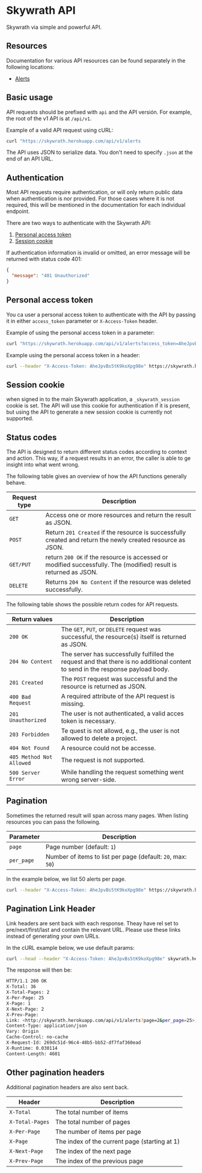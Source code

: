 # Skywrath API
Skywrath via simple and powerful API.

## Resources
Documentation for various API resources can be found separately in the following locations:

* [Alerts](/docs/resources/alerts.md)

## Basic usage
API requests should be prefixed with `api` and the API versión. For example, the root of the v1 API is at `/api/v1`.

Example of a valid API request using cURL:
```sh
curl "https://skywrath.herokuapp.com/api/v1/alerts
```
The API uses JSON to serialize data. You don't need to specify `.json` at the end of an API URL.

## Authentication
Most API requests require authentication, or will only return public data when authentication is nor provided. For those cases where it is not required, this will be mentioned in the documentation for each individual endpoint.

There are two ways to authenticate with the Skywrath API:

1. [Personal access token](#personal-access-token)
2. [Session cookie](#session-cookie)

If authentication information is invalid or omitted, an error message will be returned with status code 401:
```json
{
  "message": "401 Unauthorized"
}
```

## Personal access token
You ca user a personal access token to authenticate with the API by passing it in either `access_token` parameter or `X-Access-Token` header.

Example of using the personal access token in a parameter:
```sh
curl "https://skywrath.herokuapp.com/api/v1/alerts?access_token=AheJpvBs5tK9koXpg98e
```
Example using the personal access token in a header:
```sh
curl --header "X-Access-Token: AheJpvBs5tK9koXpg98e" https://skywrath.herokuapp.com/api/v1/alerts
```

## Session cookie
when signed in to the main Skywrath application, a `_skywrath_session` cookie is set. The API will use this cookie for authentication if it is present, but using the API to generate a new session cookie is currently not supported.


## Status codes
The API is designed to return different status codes according to context and action. This way, if a request results in an error, the caller is able to ge insight into what went wrong.

The following table gives an overview of how the API functions generally behave.

Request type|Description
---|---
`GET` | Access one or more resources and return the result as JSON.
`POST` | Return `201 Created` if the resource is successfully created and return the newly created resource as JSON.
`GET/PUT` | return `200 OK` if the resource is accessed or modified successfully. The (modified) result is returned as JSON.
`DELETE` | Returns `204 No Content` if the resource was deleted successfully.

The following table shows the possible return codes for API requests.

Return values | Description
--- | ---
`200 OK` | The `GET`, `PUT`, or `DELETE` request was successful, the resource(s) itself is returned as JSON.
`204 No Content` | The server has successfully fulfilled the request and that there is no additional content to send in the response payload body.
`201 Created` | The `POST` request was successful and the resource is returned as JSON.
`400 Bad Request` | A required attribute of the API request is missing.
`201 Unauthorized` | The user is not authenticated, a valid acces token is necessary.
`203 Forbidden` | Te quest is not allowd, e.g., the user is not allowed to delete a project.
`404 Not Found` | A resource could not be accesse.
`405 Method Not Allowed` | The request is not supported.
`500 Server Error` | While handling the request something went wrong server-side.

## Pagination
Sometimes the returned result will span across many pages. When listing resources you can pass the following.

Parameter | Description
--- | ---
`page` | Page number (default: `1`)
`per_page` | Number of items to list per page (default: `20`, max: `50`)

In the example below, we list 50 alerts per page.

```sh
curl --header "X-Access-Token: AheJpvBs5tK9koXpg98e" https://skywrath.herokuapp.com/api/v1/alerts?per_page=50
```

## Pagination Link Header
Link headers are sent back with each response. Theay have rel set to pre/next/first/last and contain the relevant URL. Please use these links instead of generating your own URLs.

In the cURL example below, we use default params:

```sh
curl --head --header "X-Access-Token: AheJpvBs5tK9koXpg98e" skywrath.herokuapp.com/api/v1/alerts
```
The response will then be:

```sh
HTTP/1.1 200 OK
X-Total: 36
X-Total-Pages: 2
X-Per-Page: 25
X-Page: 1
X-Next-Page: 2
X-Prev-Page: 
Link: <http://skywrath.herokuapp.com/api/v1/alerts?page=2&per_page=25>; rel="next", <http://skywrath.herokuapp.com/api/v1/alerts?page=1&per_page=25>; rel="first", <http://skywrath.herokuapp.com/api/v1/alerts?page=2&per_page=25>; rel="last"
Content-Type: application/json
Vary: Origin
Cache-Control: no-cache
X-Request-Id: 269dc51d-96c4-48b5-bb52-df7faf360ead
X-Runtime: 0.030114
Content-Length: 4601
```

## Other pagination headers
Additional pagination headers are also sent back.

Header | Description
--- | ---
`X-Total` | The total number of items
`X-Total-Pages` | The total number of pages
`X-Per-Page` | The number of items per page
`X-Page` | The index of the current page (starting at 1)
`X-Next-Page` | The index of the next page
`X-Prev-Page` | The index of the previous page
